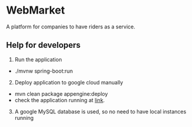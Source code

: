 # WebMarket
A platform for companies to have riders as a service.

## Help for developers
1. Run the application
- ./mvnw spring-boot:run

2. Deploy application to google cloud manually
- mvn clean package appengine:deploy
- check the application running at [link](https://webmarket-314811.oa.r.appspot.com).

3. A google MySQL database is used, so no need to have local instances running

